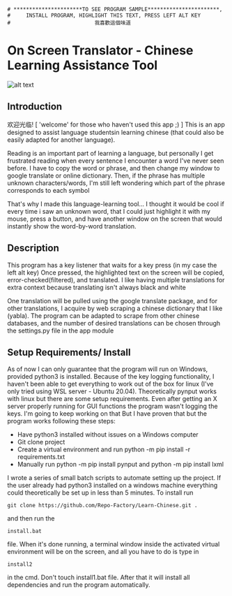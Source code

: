     # **********************TO SEE PROGRAM SAMPLE***********************,
    #     INSTALL PROGRAM, HIGHLIGHT THIS TEXT, PRESS LEFT ALT KEY  
    #                           我喜歡這個味道


# On Screen Translator - Chinese Learning Assistance Tool


![alt text](https://user-images.githubusercontent.com/108435248/181639071-2ca86f9e-eee8-4ef9-b45f-ba0f6600eeb4.png "Word-By-Word Translation")



## Introduction ##

欢迎光临! [ 'welcome' for those who haven't used this app ;) ] This is an app designed to assist language studentsin learning chinese (that could also be easily adapted for another language). 

Reading is an important part of learning a language, but personally I get frustrated reading when 
every sentence I encounter a word I've never seen before. I have to copy the word or phrase, and 
then change my window to google translate or online dictionary. Then, if the phrase has multiple
unknown characters/words, I'm still left wondering which part of the phrase corresponds to each
symbol

That's why I made this language-learning tool... I thought it would be cool if every time i saw an
unknown word, that I could just highlight it with my mouse, press a button, and have another window 
on the screen that would instantly show the word-by-word translation.


## Description ##

This program has a key listener that waits for a key press (in my case the left alt key) Once pressed, the highlighted text on the screen will be copied, error-checked(filtered), and translated. I like having multiple translations for extra context because translating isn't always black and white

One translation will be pulled using the google translate package, and for other translations, 
I acquire by web scraping a chinese dictionary that I like (yabla). The program can be adapted
to scrape from other chinese databases, and the number of desired translations can be chosen 
through the settings.py file in the app module


## Setup Requirements/ Install ##

As of now I can only guarantee that the program will run on Windows, provided python3 is installed. 
Because of the key logging functionality, I haven't been able to get everything to work out of the 
box for linux (I've only tried using WSL server - Ubuntu 20.04). Theoretically pynput works with linux
but there are some setup requirements. Even after getting an X server properly running for GUI functions
the program wasn't logging the keys. I'm going to keep working on that But I have proven that but the program works following these steps:

- Have python3 installed without issues on a Windows computer
- Git clone project
- Create a virtual environment and run python -m pip install -r requirements.txt
- Manually run python -m pip install pynput and python -m pip install lxml


I wrote a series of small batch scripts to automate setting up the project. If the user already had python3 installed on a windows machine everything could theoretically be set up in less than 5 minutes. To install run 

```git clone https://github.com/Repo-Factory/Learn-Chinese.git .```

and then run the 

```install.bat```

 file. When it's done running, a terminal window inside the activated virtual environment will be on the screen, and all you have to do is type in
 
 ```install2```
 
  in the cmd. Don't touch install1.bat file. After that it will install all dependencies and run the program automatically.
